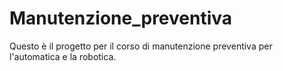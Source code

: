 # Manutenzione_preventiva
Questo è il progetto per il corso di manutenzione preventiva per l'automatica e la robotica.
